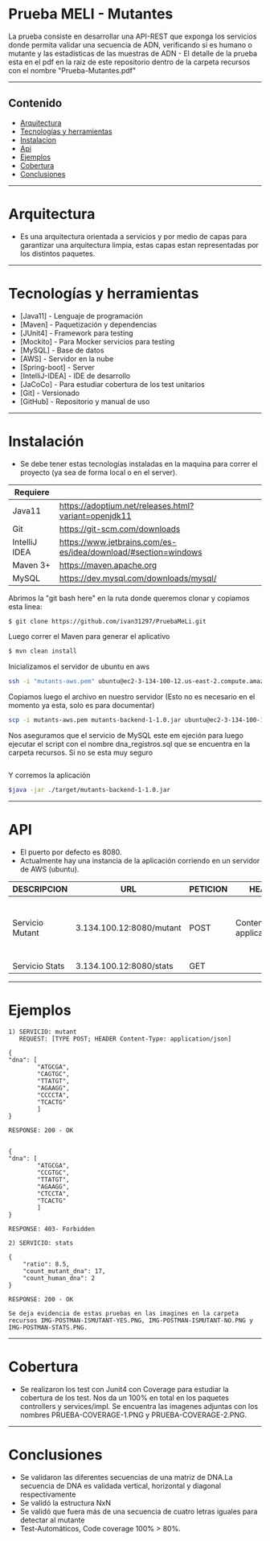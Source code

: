 # Prueba MELI - Mutantes

La prueba consiste en desarrollar una API-REST que exponga los servicios donde permita validar una secuencia de ADN, verificando si es humano o mutante y las estadisticas de las muestras de ADN - El detalle de la prueba esta en el pdf en la raiz de este repositorio dentro de la carpeta recursos con el nombre "Prueba-Mutantes.pdf"

  ----
## Contenido

- [Arquitectura](#arquitectura)
- [Tecnologías y herramientas](#arquitectura)
- [Instalacion](#api)
- [Api](#api)
- [Ejemplos](#ejemplos)
- [Cobertura](#Cobertura)
- [Conclusiones](#Conclusiones)

----

# Arquitectura

  - Es una arquitectura orientada a servicios y por medio de capas para garantizar una arquitectura limpia, estas capas estan representadas por los distintos paquetes.

----


# Tecnologías y herramientas

 * [Java11] - Lenguaje de programación
 * [Maven] - Paquetización y dependencias
 * [JUnit4] - Framework para testing
 * [Mockito] - Para Mocker servicios para testing
 * [MySQL] - Base de datos
 * [AWS] - Servidor en la nube
 * [Spring-boot] - Server
 * [IntelliJ-IDEA] - IDE de desarrollo
 * [JaCoCo] - Para estudiar cobertura de los test unitarios
 * [Git] - Versionado
 * [GitHub] - Repositorio y manual de uso


-------

# Instalación

- Se debe tener estas tecnologías instaladas en la maquina para correr el proyecto (ya sea de forma local o en el server).

| Requiere |  |
| ------ | ------ |
| Java11 | https://adoptium.net/releases.html?variant=openjdk11 |
| Git | https://git-scm.com/downloads |
| IntelliJ IDEA | https://www.jetbrains.com/es-es/idea/download/#section=windows |
| Maven 3+ | https://maven.apache.org |
| MySQL | https://dev.mysql.com/downloads/mysql/ |


Abrimos la "git bash here" en la ruta donde queremos clonar y copiamos esta linea:
```sh
$ git clone https://github.com/ivan31297/PruebaMeLi.git
```

Luego correr el Maven para generar el aplicativo
```sh
$ mvn clean install
```

Inicializamos el servidor de ubuntu en aws
```sh
ssh -i "mutants-aws.pem" ubuntu@ec2-3-134-100-12.us-east-2.compute.amazonaws.com
```

Copiamos luego el archivo en nuestro servidor (Esto no es necesario en el momento ya esta, solo es para documentar)
```sh
scp -i mutants-aws.pem mutants-backend-1-1.0.jar ubuntu@ec2-3-134-100-12.us-east-2.compute.amazonaws.com:/home/ubuntu/
```

Nos aseguramos que el servicio de MySQL este em ejeción para luego ejecutar el script con el nombre dna_registros.sql que se encuentra en la carpeta recursos.
Si no se esta muy seguro
```sh

```

Y corremos la aplicación
```sh
$java -jar ./target/mutants-backend-1-1.0.jar
```



------

# API

- El puerto por defecto es 8080.
- Actualmente hay una instancia de la aplicación corriendo en un servidor de AWS (ubuntu).

| DESCRIPCION  | URL | PETICION  | HEADER  | RESPUESTA
| ------ | ------ | ------ | ------ | ------ |
| Servicio Mutant | 3.134.100.12:8080/mutant | POST | Content-Type: application/json | Devuelve 200 si es mutant o 403 en caso contrario
| Servicio Stats | 3.134.100.12:8080/stats | GET |   | JSON

------

# Ejemplos 


	1) SERVICIO: mutant 
  	   REQUEST: [TYPE POST; HEADER Content-Type: application/json]
    	
	{
    "dna": [
            "ATGCGA",
            "CAGTGC",
            "TTATGT",
            "AGAAGG",
            "CCCCTA",
            "TCACTG"
            ]
    }
	
	RESPONSE: 200 - OK

	
	{
    "dna": [
            "ATGCGA",
            "CCGTGC",
            "TTATGT",
            "AGAAGG",
            "CTCCTA",
            "TCACTG"
            ]
    }
	
	RESPONSE: 403- Forbidden
	
	2) SERVICIO: stats
	   
	{
        "ratio": 8.5,
        "count_mutant_dna": 17,
        "count_human_dna": 2
    }	
	
	RESPONSE: 200 - OK 
	
	Se deja evidencia de estas pruebas en las imagines en la carpeta recursos IMG-POSTMAN-ISMUTANT-YES.PNG, IMG-POSTMAN-ISMUTANT-NO.PNG y IMG-POSTMAN-STATS.PNG.

------

# Cobertura

 - Se realizaron los test con Junit4 con Coverage para estudiar la cobertura de los test. Nos da un 100% en total en los paquetes controllers y services/impl. Se encuentra las imagenes adjuntas con los nombres PRUEBA-COVERAGE-1.PNG y PRUEBA-COVERAGE-2.PNG.

------

# Conclusiones
- Se validaron las diferentes secuencias de una matriz de DNA.La secuencia de DNA es validada vertical, horizontal y diagonal respectivamente
- Se validó la estructura NxN
- Se validó que fuera más de una secuencia de cuatro letras iguales para detectar al mutante
- Test-Automáticos, Code coverage 100% > 80%.
